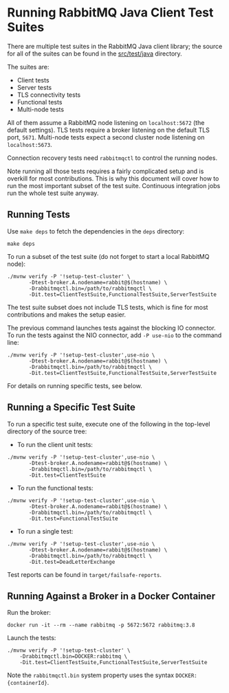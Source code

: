 # Running RabbitMQ Java Client Test Suites

There are multiple test suites in the RabbitMQ Java client library;
the source for all of the suites can be found in the [src/test/java](src/test/java)
directory.

The suites are:

  * Client tests
  * Server tests
  * TLS connectivity tests
  * Functional tests
  * Multi-node tests

All of them assume a RabbitMQ node listening on `localhost:5672`
(the default settings). TLS tests require a broker listening on the default
TLS port, `5671`. Multi-node tests expect a second cluster node listening on `localhost:5673`.

Connection recovery tests need `rabbitmqctl` to control the running nodes.

Note running all those tests requires a fairly complicated setup and is overkill
for most contributions. This is why this document will cover how to run the most
important subset of the test suite. Continuous integration jobs run the whole test
suite anyway.

## Running Tests

Use `make deps` to fetch the dependencies in the `deps` directory:

```
make deps
```

To run a subset of the test suite (do not forget to start a local RabbitMQ node):

```
./mvnw verify -P '!setup-test-cluster' \
       -Dtest-broker.A.nodename=rabbit@$(hostname) \
       -Drabbitmqctl.bin=/path/to/rabbitmqctl \
       -Dit.test=ClientTestSuite,FunctionalTestSuite,ServerTestSuite
```

The test suite subset does not include TLS tests, which is fine for most
contributions and makes the setup easier.

The previous command launches tests against the blocking IO connector.
To run the tests against the NIO connector, add `-P use-nio` to the command line:

```
./mvnw verify -P '!setup-test-cluster',use-nio \
       -Dtest-broker.A.nodename=rabbit@$(hostname) \
       -Drabbitmqctl.bin=/path/to/rabbitmqctl \
       -Dit.test=ClientTestSuite,FunctionalTestSuite,ServerTestSuite
```

For details on running specific tests, see below.


## Running a Specific Test Suite

To run a specific test suite, execute one of the following in the
top-level directory of the source tree:

* To run the client unit tests:

```
./mvnw verify -P '!setup-test-cluster',use-nio \
       -Dtest-broker.A.nodename=rabbit@$(hostname) \
       -Drabbitmqctl.bin=/path/to/rabbitmqctl \
       -Dit.test=ClientTestSuite
```

* To run the functional tests:

```
./mvnw verify -P '!setup-test-cluster',use-nio \
       -Dtest-broker.A.nodename=rabbit@$(hostname) \
       -Drabbitmqctl.bin=/path/to/rabbitmqctl \
       -Dit.test=FunctionalTestSuite
```

* To run a single test:

```
./mvnw verify -P '!setup-test-cluster',use-nio \
       -Dtest-broker.A.nodename=rabbit@$(hostname) \
       -Drabbitmqctl.bin=/path/to/rabbitmqctl \
       -Dit.test=DeadLetterExchange
```

Test reports can be found in `target/failsafe-reports`.

## Running Against a Broker in a Docker Container

Run the broker:

```
docker run -it --rm --name rabbitmq -p 5672:5672 rabbitmq:3.8
```

Launch the tests:

```
./mvnw verify -P '!setup-test-cluster' \
    -Drabbitmqctl.bin=DOCKER:rabbitmq \
    -Dit.test=ClientTestSuite,FunctionalTestSuite,ServerTestSuite
```

Note the `rabbitmqctl.bin` system property uses the syntax
`DOCKER:{containerId}`.
